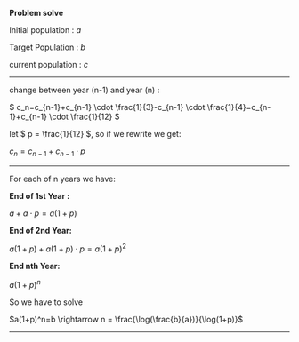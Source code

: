 **Problem solve**

Initial population : $a$

Target Population : $b$

current population : $c$

---

change between year (n-1) and year (n) : 

$ c_n=c_{n-1}+c_{n-1} \cdot \frac{1}{3}-c_{n-1} \cdot \frac{1}{4}=c_{n-1}+c_{n-1} \cdot \frac{1}{12} $

let $ p = \frac{1}{12} $, so if we rewrite we get:

$c_n= c_{n-1}+c_{n-1} \cdot p$

---

For each of n years we have:

**End of 1st Year :**

$a+a \cdot p=a(1+p)$

**End of 2nd Year:** 

$a(1+p)+a(1+p)\cdot p=a(1+p)^2$

**End nth Year:**

$a(1+p)^n$

  So we have to solve 

$a(1+p)^n=b \rightarrow n = \frac{\log(\frac{b}{a})}{\log(1+p)}$

---
